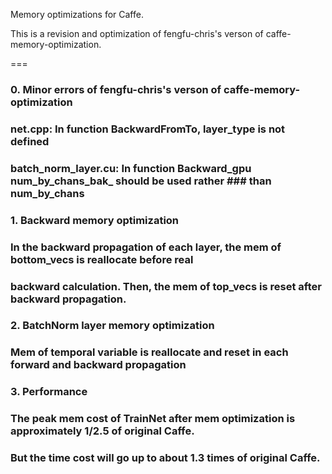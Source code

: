Memory optimizations for Caffe.

This is a revision and optimization of fengfu-chris's verson of caffe-memory-optimization.

===
### 0. Minor errors of fengfu-chris's verson of caffe-memory-optimization
### net.cpp: In function BackwardFromTo, layer_type is not defined
### batch_norm_layer.cu: In function Backward_gpu num_by_chans_bak_ should be used rather ### than num_by_chans

### 1. Backward memory optimization
### In the backward propagation of each layer, the mem of bottom_vecs is reallocate before real 
### backward calculation. Then, the mem of top_vecs is reset after backward propagation.

### 2. BatchNorm layer memory optimization
### Mem of temporal variable is reallocate and reset in each forward and backward propagation

### 3. Performance
### The peak mem cost of TrainNet after mem optimization is approximately 1/2.5 of original Caffe.
### But the time cost will go up to about 1.3 times of original Caffe.
